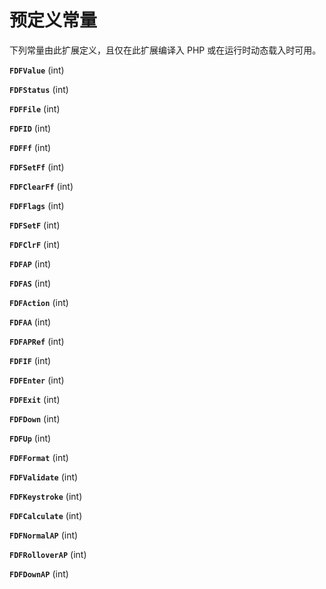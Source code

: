 预定义常量
==========

下列常量由此扩展定义，且仅在此扩展编译入 PHP 或在运行时动态载入时可用。

**`FDFValue`** (<span class="type">int</span>)  
<span class="simpara"> </span>

**`FDFStatus`** (<span class="type">int</span>)  
<span class="simpara"> </span>

**`FDFFile`** (<span class="type">int</span>)  
<span class="simpara"> </span>

**`FDFID`** (<span class="type">int</span>)  
<span class="simpara"> </span>

**`FDFFf`** (<span class="type">int</span>)  
<span class="simpara"> </span>

**`FDFSetFf`** (<span class="type">int</span>)  
<span class="simpara"> </span>

**`FDFClearFf`** (<span class="type">int</span>)  
<span class="simpara"> </span>

**`FDFFlags`** (<span class="type">int</span>)  
<span class="simpara"> </span>

**`FDFSetF`** (<span class="type">int</span>)  
<span class="simpara"> </span>

**`FDFClrF`** (<span class="type">int</span>)  
<span class="simpara"> </span>

**`FDFAP`** (<span class="type">int</span>)  
<span class="simpara"> </span>

**`FDFAS`** (<span class="type">int</span>)  
<span class="simpara"> </span>

**`FDFAction`** (<span class="type">int</span>)  
<span class="simpara"> </span>

**`FDFAA`** (<span class="type">int</span>)  
<span class="simpara"> </span>

**`FDFAPRef`** (<span class="type">int</span>)  
<span class="simpara"> </span>

**`FDFIF`** (<span class="type">int</span>)  
<span class="simpara"> </span>

**`FDFEnter`** (<span class="type">int</span>)  
<span class="simpara"> </span>

**`FDFExit`** (<span class="type">int</span>)  
<span class="simpara"> </span>

**`FDFDown`** (<span class="type">int</span>)  
<span class="simpara"> </span>

**`FDFUp`** (<span class="type">int</span>)  
<span class="simpara"> </span>

**`FDFFormat`** (<span class="type">int</span>)  
<span class="simpara"> </span>

**`FDFValidate`** (<span class="type">int</span>)  
<span class="simpara"> </span>

**`FDFKeystroke`** (<span class="type">int</span>)  
<span class="simpara"> </span>

**`FDFCalculate`** (<span class="type">int</span>)  
<span class="simpara"> </span>

**`FDFNormalAP`** (<span class="type">int</span>)  
<span class="simpara"> </span>

**`FDFRolloverAP`** (<span class="type">int</span>)  
<span class="simpara"> </span>

**`FDFDownAP`** (<span class="type">int</span>)  
<span class="simpara"> </span>

